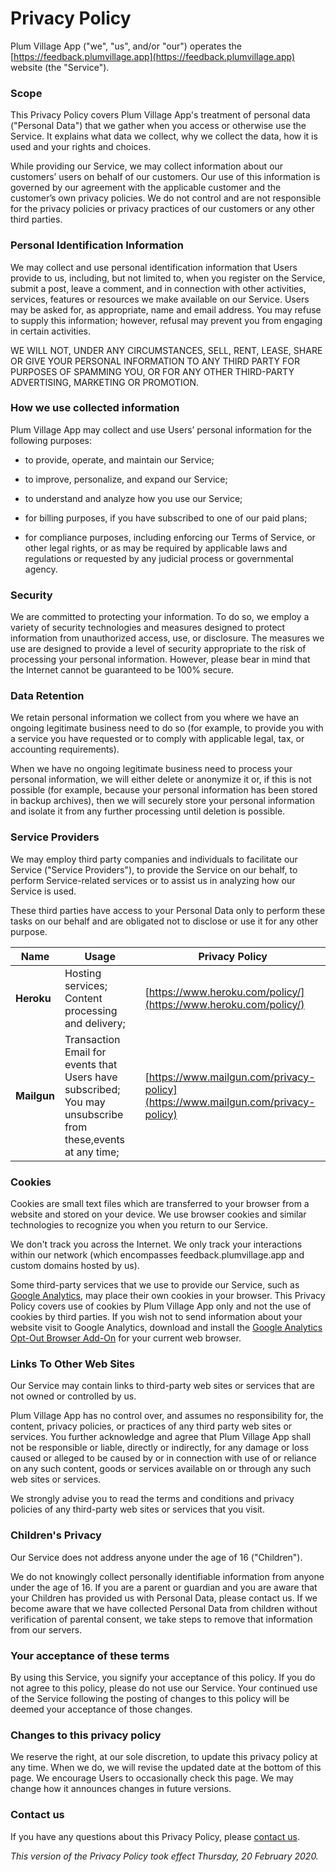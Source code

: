# Privacy Policy

Plum Village App ("we", "us", and/or "our") operates the [https://feedback.plumvillage.app](https://feedback.plumvillage.app) website (the "Service").

### Scope

This Privacy Policy covers Plum Village App's treatment of personal data ("Personal Data") that we gather when you access or otherwise use the Service. It explains what data we collect, why we collect the data, how it is used and your rights and choices.

While providing our Service, we may collect information about our customers’ users on behalf of our customers. Our use of this information is governed by our agreement with the applicable customer and the customer’s own privacy policies. We do not control and are not responsible for the privacy policies or privacy practices of our customers or any other third parties.

### Personal Identification Information

We may collect and use personal identification information that Users provide to us, including, but not limited to, when you register on the Service, submit a post, leave a comment, and in connection with other activities, services, features or resources we make available on our Service. Users may be asked for, as appropriate, name and email address. You may refuse to supply this information; however, refusal may prevent you from engaging in certain activities.

WE WILL NOT, UNDER ANY CIRCUMSTANCES, SELL, RENT, LEASE, SHARE OR GIVE YOUR PERSONAL INFORMATION TO ANY THIRD PARTY FOR PURPOSES OF SPAMMING YOU, OR FOR ANY OTHER THIRD-PARTY ADVERTISING, MARKETING OR PROMOTION.

### How we use collected information

Plum Village App may collect and use Users’ personal information for the following purposes:

*   to provide, operate, and maintain our Service;  

*   to improve, personalize, and expand our Service;  

*   to understand and analyze how you use our Service;  

*   for billing purposes, if you have subscribed to one of our paid plans;  

*   for compliance purposes, including enforcing our Terms of Service, or other legal rights, or as may be required by applicable laws and regulations or requested by any judicial process or governmental agency.  

### Security

We are committed to protecting your information. To do so, we employ a variety of security technologies and measures designed to protect information from unauthorized access, use, or disclosure. The measures we use are designed to provide a level of security appropriate to the risk of processing your personal information. However, please bear in mind that the Internet cannot be guaranteed to be 100% secure.

### Data Retention

We retain personal information we collect from you where we have an ongoing legitimate business need to do so (for example, to provide you with a service you have requested or to comply with applicable legal, tax, or accounting requirements).

When we have no ongoing legitimate business need to process your personal information, we will either delete or anonymize it or, if this is not possible (for example, because your personal information has been stored in backup archives), then we will securely store your personal information and isolate it from any further processing until deletion is possible.

### Service Providers

We may employ third party companies and individuals to facilitate our Service ("Service Providers"), to provide the Service on our behalf, to perform Service-related services or to assist us in analyzing how our Service is used.

These third parties have access to your Personal Data only to perform these tasks on our behalf and are obligated not to disclose or use it for any other purpose.

| Name        | Usage                                                                                                       | Privacy Policy                                                                   |
|-------------|-------------------------------------------------------------------------------------------------------------|----------------------------------------------------------------------------------|
| **Heroku**  | Hosting services; Content processing and delivery;                                                          | [https://www.heroku.com/policy/](https://www.heroku.com/policy/)                 |
| **Mailgun** | Transaction Email for events that Users have subscribed; You may unsubscribe from these,events at any time; | [https://www.mailgun.com/privacy-policy](https://www.mailgun.com/privacy-policy) |

### Cookies

Cookies are small text files which are transferred to your browser from a website and stored on your device. We use browser cookies and similar technologies to recognize you when you return to our Service.

We don't track you across the Internet. We only track your interactions within our network (which encompasses feedback.plumvillage.app and custom domains hosted by us).

Some third-party services that we use to provide our Service, such as [Google Analytics](https://www.google.com/policies/privacy/partners/), may place their own cookies in your browser. This Privacy Policy covers use of cookies by Plum Village App only and not the use of cookies by third parties. If you wish not to send information about your website visit to Google Analytics, download and install the [Google Analytics Opt-Out Browser Add-On](https://tools.google.com/dlpage/gaoptout/) for your current web browser.

### Links To Other Web Sites

Our Service may contain links to third-party web sites or services that are not owned or controlled by us.

Plum Village App has no control over, and assumes no responsibility for, the content, privacy policies, or practices of any third party web sites or services. You further acknowledge and agree that Plum Village App shall not be responsible or liable, directly or indirectly, for any damage or loss caused or alleged to be caused by or in connection with use of or reliance on any such content, goods or services available on or through any such web sites or services.

We strongly advise you to read the terms and conditions and privacy policies of any third-party web sites or services that you visit.

### Children's Privacy

Our Service does not address anyone under the age of 16 ("Children").

We do not knowingly collect personally identifiable information from anyone under the age of 16\. If you are a parent or guardian and you are aware that your Children has provided us with Personal Data, please contact us. If we become aware that we have collected Personal Data from children without verification of parental consent, we take steps to remove that information from our servers.

### Your acceptance of these terms

By using this Service, you signify your acceptance of this policy. If you do not agree to this policy, please do not use our Service. Your continued use of the Service following the posting of changes to this policy will be deemed your acceptance of those changes.

### Changes to this privacy policy

We reserve the right, at our sole discretion, to update this privacy policy at any time. When we do, we will revise the updated date at the bottom of this page. We encourage Users to occasionally check this page. We may change how it announces changes in future versions.

### Contact us

If you have any questions about this Privacy Policy, please [contact us](mailto:hello@plumvillage.app).

_This version of the Privacy Policy took effect Thursday, 20 February 2020._
